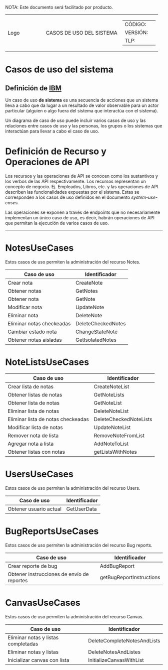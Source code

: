 NOTA:  Este documento será facilitado por producto.

<table  width="100%"  max-width="100%" style="margin: 0; padding: 0; width: 100%"  >
    <tr>
      <td width="25%">Logo</td>
      <td width="50%" style="text-align: center">CASOS DE USO DEL SISTEMA</td>
      <td width="25%">
        <table>
          <tr>
            <td>CÓDIGO:</td>
            <td></td>          
          </tr>
          <tr>
            <td>VERSIÓN:</td>
            <td></td>
          </tr>
          <tr>
            <td>TLP:</td>
            <td></td>
          </tr>
        </table>
      </td>
    </tr>
  </table>

# Casos de uso del sistema
## Definición de [IBM](https://www.ibm.com/docs/es/elms/elm/6.0.3?topic=requirements-defining-use-cases)
Un caso de uso __de sistema__ es una secuencia de acciones que un sistema lleva a cabo que da lugar a un resultado de valor observable para un actor particular (alguien o algo fuera del sistema que interactúa con el sistema).

Un diagrama de caso de uso puede incluir varios casos de uso y las relaciones entre casos de uso y las personas, los grupos o los sistemas que interactúan para llevar a cabo el caso de uso.

# Definición de Recurso y Operaciones de API
Los recursos y las operaciones de API se conocen como los sustantivos y los verbos de las API respectivamente.  Los recursos representan un concepto de negocio.  Ej. Empleados, Libros, etc. y las operaciones de API describen las funcionalidades expuestas por el sistema. Estas se corresponden a los casos de uso definidos en el documento _system-use-cases_.

Las operaciones se exponen a través de endpoints que no necesariamente implementan un único caso de uso, es decir, habrán operaciones de API que permitan la ejecución de varios casos de uso.


---


# NotesUseCases
Estos casos de uso permiten la administración del recurso Notes.

| Caso de uso | Identificador |
|-|-|
| Crear nota | CreateNote |
| Obtener notas | GetNotes |
| Obtener nota | GetNote |
| Modificar nota | UpdateNote |
| Eliminar nota | DeleteNote |
| Eliminar notas checkeadas | DeleteCheckedNotes |
| Cambiar estado nota | ChangeStateNote |
| Obtener notas aisladas | GetIsolatedNotes |

# NoteListsUseCases

| Caso de uso | Identificador |
|-|-|
| Crear lista de notas               | CreateNoteList         |
| Obtener listas de notas            | GetNoteLists           |
| Obtener lista de notas             | GetNoteList            |
| Eliminar lista de notas            | DeleteNoteList         |
| Eliminar lista de notas checkeadas | DeleteCheckedNoteLists |
| Modificar lista de notas           | UpdateNoteList         |
| Remover nota de lista              | RemoveNoteFromList     |
| Agregar nota a lista               | AddNoteToList          |
| Obtener listas con notas           | getListsWithNotes      |

# UsersUseCases
Estos casos de uso permiten la administración del recurso Users.

| Caso de uso | Identificador |
|-|-|
| Obtener usuario actual | GetUserData |

# BugReportsUseCases
Estos casos de uso permiten la administración del recurso Bug reports.

| Caso de uso | Identificador |
|-|-|
| Crear reporte de bug | AddBugReport |
| Obtener instrucciones de envío de reportes | getBugReportInstructions |


# CanvasUseCases
Estos casos de uso permiten la administración del recurso Canvas.

| Caso de uso | Identificador |
|-|-|
| Eliminar notas y listas completadas | DeleteCompleteNotesAndLists |
| Eliminar notas y listas | DeleteNotesAndListes |
| Inicializar canvas con lista | InitializeCanvasWithList |


